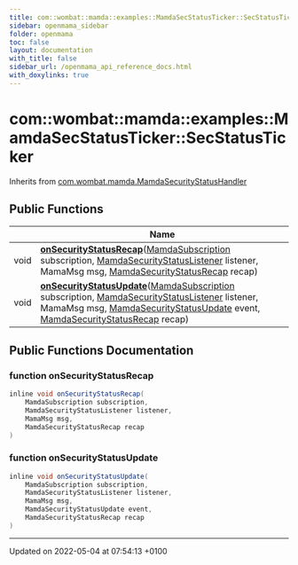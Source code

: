 ```yaml
---
title: com::wombat::mamda::examples::MamdaSecStatusTicker::SecStatusTicker
sidebar: openmama_sidebar
folder: openmama
toc: false
layout: documentation
with_title: false
sidebar_url: /openmama_api_reference_docs.html
with_doxylinks: true
---
```


# com::wombat::mamda::examples::MamdaSecStatusTicker::SecStatusTicker





Inherits from [com.wombat.mamda.MamdaSecurityStatusHandler](interfacecom_1_1wombat_1_1mamda_1_1MamdaSecurityStatusHandler.html)

## Public Functions

|                | Name           |
| -------------- | -------------- |
| void | **[onSecurityStatusRecap](classcom_1_1wombat_1_1mamda_1_1examples_1_1MamdaSecStatusTicker_1_1SecStatusTicker.html#function-onsecuritystatusrecap)**([MamdaSubscription](classcom_1_1wombat_1_1mamda_1_1MamdaSubscription.html) subscription, [MamdaSecurityStatusListener](classcom_1_1wombat_1_1mamda_1_1MamdaSecurityStatusListener.html) listener, MamaMsg msg, [MamdaSecurityStatusRecap](interfacecom_1_1wombat_1_1mamda_1_1MamdaSecurityStatusRecap.html) recap) |
| void | **[onSecurityStatusUpdate](classcom_1_1wombat_1_1mamda_1_1examples_1_1MamdaSecStatusTicker_1_1SecStatusTicker.html#function-onsecuritystatusupdate)**([MamdaSubscription](classcom_1_1wombat_1_1mamda_1_1MamdaSubscription.html) subscription, [MamdaSecurityStatusListener](classcom_1_1wombat_1_1mamda_1_1MamdaSecurityStatusListener.html) listener, MamaMsg msg, [MamdaSecurityStatusUpdate](interfacecom_1_1wombat_1_1mamda_1_1MamdaSecurityStatusUpdate.html) event, [MamdaSecurityStatusRecap](interfacecom_1_1wombat_1_1mamda_1_1MamdaSecurityStatusRecap.html) recap) |

## Public Functions Documentation

### function onSecurityStatusRecap

```java
inline void onSecurityStatusRecap(
    MamdaSubscription subscription,
    MamdaSecurityStatusListener listener,
    MamaMsg msg,
    MamdaSecurityStatusRecap recap
)
```


### function onSecurityStatusUpdate

```java
inline void onSecurityStatusUpdate(
    MamdaSubscription subscription,
    MamdaSecurityStatusListener listener,
    MamaMsg msg,
    MamdaSecurityStatusUpdate event,
    MamdaSecurityStatusRecap recap
)
```


-------------------------------

Updated on 2022-05-04 at 07:54:13 +0100